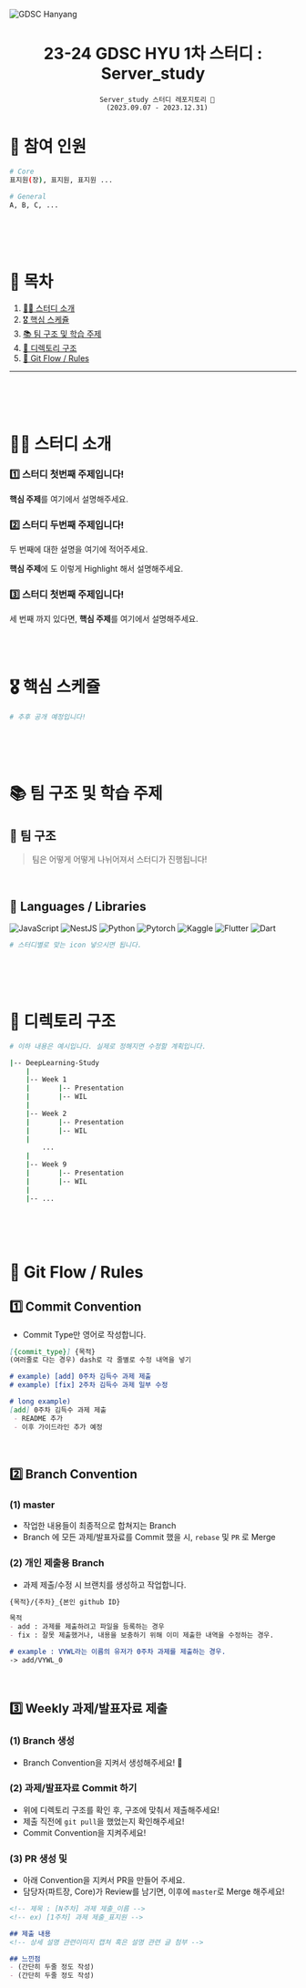 ![GDSC Hanyang](https://media.discordapp.net/attachments/802076592825827332/1146391171879420004/GDSC_Hanyang_University_Vertical_color_cropped.png)

<div align='center'>
    <h1>23-24 GDSC HYU 1차 스터디 : Server_study </h1>

```
  Server_study 스터디 레포지토리 🙌
  (2023.09.07 - 2023.12.31)
```

</div>

# 🚀 참여 인원

```bash
# Core
표지원(장), 표지원, 표지원 ...

# General
A, B, C, ...
```

<br>
<br>
<br>

# 🥛 목차

1. [🙋‍♂️ 스터디 소개](#%EF%B8%8F-스터디-소개)
2. [🎖️ 핵심 스케쥴](#%EF%B8%8F-핵심-스케쥴)
3. [📚 팀 구조 및 학습 주제](#-팀-구조-및-학습-주제)
4. [📖 디렉토리 구조](#-디렉토리-구조)
5. [🙏 Git Flow / Rules](#-git-flow--rules)

---


<br>
<br>
<br>

# 🙋‍♂️ 스터디 소개

### 1️⃣ 스터디 첫번째 주제입니다!

**핵심 주제**를 여기에서 설명해주세요.

### 2️⃣ 스터디 두번째 주제입니다!

두 번째에 대한 설명을 여기에 적어주세요.

**핵심 주제**에 도 이렇게 Highlight 해서 설명해주세요.

### 3️⃣ 스터디 첫번째 주제입니다!

세 번째 까지 있다면, **핵심 주제**를 여기에서 설명해주세요.

<br>
<br>

# 🎖️ 핵심 스케쥴

```bash
# 추후 공개 예정입니다!
```

<br>
<br>
<br>

# 📚 팀 구조 및 학습 주제

## 🙌 팀 구조

> 팀은 어떻게 어떻게 나뉘어져서 스터디가 진행됩니다!

<br>

## 📃 Languages / Libraries

![JavaScript](https://img.shields.io/badge/JavaScript-F7DF1E?style=for-the-badge&logo=javascript&logoColor=white)
![NestJS](https://img.shields.io/badge/NestJS-E0234E?style=for-the-badge&logo=nestjs&logoColor=white)
![Python](https://img.shields.io/badge/Python-3776AB?style=for-the-badge&logo=python&logoColor=white)
![Pytorch](https://img.shields.io/badge/Pytorch-EE4C2C?style=for-the-badge&logo=pytorch&logoColor=white)
![Kaggle](https://img.shields.io/badge/Kaggle-20BEFF?style=for-the-badge&logo=kaggle&logoColor=white)
![Flutter](https://img.shields.io/badge/Flutter-02569B?style=for-the-badge&logo=flutter&logoColor=white)
![Dart](https://img.shields.io/badge/Dart-0175C2?style=for-the-badge&logo=dart&logoColor=white)

```bash
# 스터디별로 맞는 icon 넣으시면 됩니다.
```

<br>
<br>
<br>

# 📖 디렉토리 구조

```bash
# 이하 내용은 예시입니다. 실제로 정해지면 수정할 계획입니다.

|-- DeepLearning-Study
    |
    |-- Week 1
    |       |-- Presentation
    |       |-- WIL
    |
    |-- Week 2
    |       |-- Presentation
    |       |-- WIL
    |
        ...
    |
    |-- Week 9
    |       |-- Presentation
    |       |-- WIL
    |
    |-- ...
```

<br>
<br>
<br>

# 🙏 Git Flow / Rules

## 1️⃣ Commit Convention

-   Commit Type만 영어로 작성합니다.

```Markdown
[{commit_type}] {목적}
(여러줄로 다는 경우) dash로 각 줄별로 수정 내역을 넣기

# example) [add] 0주차 김득수 과제 제출
# example) [fix] 2주차 김득수 과제 일부 수정

# long example)
[add] 0주차 김득수 과제 제출
 - README 추가
 - 이후 가이드라인 추가 예정
```

<br>

## 2️⃣ Branch Convention

### (1) master

-   작업한 내용들이 최종적으로 합쳐지는 Branch
-   Branch 에 모든 과제/발표자료를 Commit 했을 시, `rebase` 및 `PR` 로 Merge

### (2) 개인 제출용 Branch

-   과제 제출/수정 시 브랜치를 생성하고 작업합니다.

```Markdown
{목적}/{주차}_{본인 github ID}

목적
- add : 과제를 제출하려고 파일을 등록하는 경우
- fix : 잘못 제출했거나, 내용을 보충하기 위해 이미 제출한 내역을 수정하는 경우.

# example : VYWL라는 이름의 유저가 0주차 과제를 제출하는 경우.
-> add/VYWL_0
```

<br>

## 3️⃣ Weekly 과제/발표자료 제출

### (1) Branch 생성

-   Branch Convention을 지켜서 생성해주세요! 🙏

### (2) 과제/발표자료 Commit 하기

-   위에 디렉토리 구조를 확인 후, 구조에 맞춰서 제출해주세요!
-   제출 직전에 `git pull`을 했었는지 확인해주세요!
-   Commit Convention을 지켜주세요!

### (3) PR 생성 및

-   아래 Convention을 지켜서 PR을 만들어 주세요.
-   담당자(파트장, Core)가 Review를 남기면, 이후에 `master`로 Merge 해주세요!

```Markdown
<!-- 제목 : [N주차] 과제 제출_이름 -->
<!-- ex) [1주차] 과제 제출_표지원 -->

## 제출 내용
<!-- 상세 설명 관련이미지 캡쳐 혹은 설명 관련 글 첨부 -->

## 느낀점
- (간단히 두줄 정도 작성)
- (간단히 두줄 정도 작성)
```

<br>
